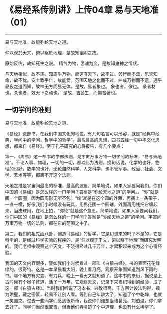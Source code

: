 # 《易经系传别讲》上传04章 易与天地准（01）

------

易与天地准，故能弥纶天地之道。

仰以观於天文，俯以察於地理，是故知幽明之故。

原始反终，故知死生之说。 精气为物，游魂为变，是故知鬼神之情状。

与天地相似，故不违。知周乎万物，而道济天下，故不过。旁行而不流，乐天知命，故不忧。安土敦乎仁，故能爱。范围天地之化而不过，曲成万物而不遗，通乎昼夜之道而知，故神无方而易无体。是故，易者象也。 象也者，像也。 彖者材也。爻也者，效天下之动也。 是故，吉凶生，而悔吝著也。

## 一切学问的准则

易与天地准，故能弥纶天地之道。

《易经》这部书，在我们中国文化的地位，有几句名言可以形容，就是“经典中经典，学问中的学问，哲学中的哲学”。最高最高的思想，四书五经一切中华文化思想，都来自《易经》。至于孔子研究的心得报告，有几个要点：

第一，《周易》这一部书的学部法则，是宇宙万事万物一切学问的标准，“易与天地准”。不论人事、物理，一切的一切，都以此为法则。换句话说，化学的也好，物理的也好，数学的也好，无论自然科学、人文科学，也不管军事、政治、社会、文学、艺术等等，都离不开这个法则。

天地之准是宇宙间最高的标准，最高的逻辑。简单地说，如果人家要问我们，你们中国的《易经》是怎么样的一门学问？答案是“弥纶天地之道”的学问。。“弥”就是画一个圆圈，因为圆周形无所不包。“纶”就是在这个圆的外面，再捆上一条带子，一直一横，好像我们小时候没有玩具，用棉花团一个圆球，外面再用线把它缠起来，当皮球用，在地上拍，“弥纶”就是这个意思。简单地说，如果人家要问我们，你们中国的《易经》是怎么样的一门学问？答案是“弥纶天地之道”的学问。宇宙间万事万物一切的法则，都在它的范围之中了。

第二，我们的祖先画八卦，创造《易经》的哲学，它是幻想来的吗？不是的，它是科学的，是经过科学实验的程序的，是“仰以观于于文，俯以察于地理”而研究发明的。我们老祖宗观察这个天文，不晓得经过几千万年，才累积起来成为这个心得经验。

我国的天文内容很多，譬如我们小时候看过一部叫《白猿占经》，书的表面花花绿绿的，很奇特。这是一本早晨看太阳，晚上看月亮，观察开象面知道刮风下雨的书。哪个地方有灾变、有刀兵，晚上一看天文就知道了。这本书的来历，据说是上古时候有个猴子修道，活了一万年，它观察天文，记录下来累积得到的经验，成了这一部《白猿占经》。当时我们听说了这本书，兴致很高，千方百计设法购得，视为珙璧，藏之密箧，轻易不让别人看。等到自己年龄大了，知道了个中乾坤，也就一笑置之。过去一些同学们感到很新奇，我说你们谁想当诸葛亮、刘伯温，你们拿去好了。同学们当然很宝贵。但当他们弄清楚了个中道理，也没有什么稀罕了。